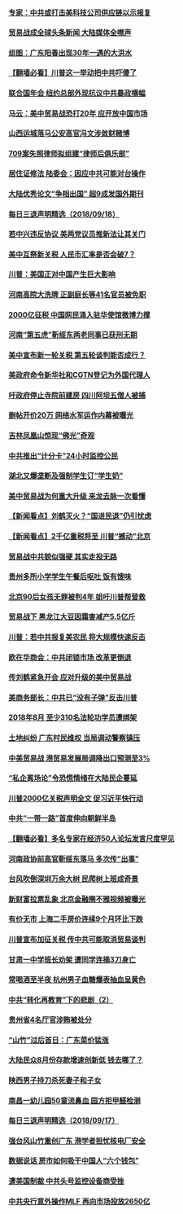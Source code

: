#### [专家：中共或打击美科技公司供应链以示报复](../pages/nsc413/n10725567.md) 

#### [贸易战成全球头条新闻 大陆媒体全噤声](../pages/nsc413/n10725496.md) 

#### [组图：广东阳春出现30年一遇的大洪水](../pages/nsc413/n10724916.md) 

#### [【翻墙必看】川普这一举动把中共吓傻了](../pages/nsc413/n10724664.md) 

#### [联合国年会 纽约总部外现抗议中共暴政横幅](../pages/nsc413/n10725145.md) 

#### [马云：美中贸易战恐打20年 应开放中国市场](../pages/nsc413/n10725289.md) 

#### [山西运城落马公安高官冯文涉敛财赌博](../pages/nsc413/n10725204.md) 

#### [709案失照律师拟组建“律师后俱乐部”](../pages/nsc413/n10724656.md) 

#### [居住证修法 陆委会：因应中共可能对台操作](../pages/nsc413/n10724697.md) 

#### [大陆优秀论文“争相出国” 超9成发国外期刊](../pages/nsc413/n10724507.md) 

#### [每日三退声明精选（2018/09/18）](../pages/nsc413/n10724860.md) 

#### [若中兴违反协议 美两党议员推新法让其关门](../pages/nsc413/n10724561.md) 

#### [美中互祭新关税 人民币汇率是否会破7？](../pages/nsc413/n10724129.md) 

#### [川普：美国正对中国产生巨大影响](../pages/nsc413/n10724150.md) 

#### [河南高院大洗牌 正副庭长等41名官员被免职](../pages/nsc413/n10724208.md) 

#### [2000亿征税 中国网民涌入驻华使馆微博力撑](../pages/nsc413/n10723759.md) 

#### [河南“第五虎”靳绥东两老同事已获刑无期](../pages/nsc413/n10724263.md) 

#### [美中宣布新一轮关税 第五轮谈判能否成行？](../pages/nsc413/n10723943.md) 

#### [美政府命令新华社和CGTN登记为外国代理人](../pages/nsc413/n10724265.md) 

#### [吁政府停止寺院前建房 四川阿坝五僧人被捕](../pages/nsc413/n10724132.md) 

#### [删帖开价20万 网络水军运作内幕被曝光](../pages/nsc413/n10723992.md) 

#### [吉林凤凰山惊现“佛光”奇观](../pages/nsc413/n10724140.md) 

#### [中共推出“计分卡”24小时监控公民](../pages/nsc413/n10724110.md) 

#### [湖北又爆垄断及强制学生订“学生奶”](../pages/nsc413/n10723967.md) 

#### [美中贸易战为何重大升级 来龙去脉一次看懂](../pages/nsc413/n10724004.md) 

#### [【新闻看点】刘鹤灭火？“国进民退”仍引忧虑](../pages/nsc413/n10723947.md) 

#### [【新闻看点】2千亿重税将至 川普“撼动”北京](../pages/nsc413/n10723821.md) 

#### [贸易战中共貌似强硬 其实走投无路](../pages/nsc413/n10723916.md) 

#### [贵州多所小学学生午餐后呕吐 饭有馊味](../pages/nsc413/n10723760.md) 

#### [北京90后女孩无罪被判4年 姐吁川普帮营救](../pages/nsc413/n10723420.md) 

#### [贸易战下 黑龙江大豆因霜害减产5.5亿斤](../pages/nsc413/n10723757.md) 

#### [川普：若中共报复美农民 将大规模快速反击](../pages/nsc413/n10723788.md) 

#### [欧在华商会：中共闭锁市场 改革更倒退](../pages/nsc413/n10723779.md) 

#### [传刘鹤紧急开会 应对升级的美中贸易战](../pages/nsc413/n10723567.md) 

#### [美商务部长：中共已“没有子弹”反击川普](../pages/nsc413/n10723690.md) 

#### [2018年8月 至少310名法轮功学员遭绑架](../pages/nsc413/n10723034.md) 

#### [土地纠纷 广东村民维权 当局调动警察镇压](../pages/nsc413/n10723513.md) 

#### [中美贸易战 港贸易发展局调降出口预测至3%](../pages/nsc413/n10723545.md) 

#### [“私企离场论”令恐慌情绪在大陆民企蔓延](../pages/nsc413/n10722894.md) 

#### [川普2000亿关税声明全文 促习近平快行动](../pages/nsc413/n10723343.md) 

#### [中共“一带一路”首度伸向朝鲜半岛](../pages/nsc413/n10723153.md) 

#### [【翻墙必看】多名专家在经济50人论坛发言尺度罕见](../pages/nsc413/n10721920.md) 

#### [河南政协前高官靳绥东落马 多次传“出事”](../pages/nsc413/n10723147.md) 

#### [台风吹倒深圳万余大树 民爬树上班成奇景](../pages/nsc413/n10722862.md) 

#### [新财富拉票乱象 北京金融圈不雅视频被曝光](../pages/nsc413/n10722879.md) 

#### [有价无市 上海二手房价连续9个月环比下跌](../pages/nsc413/n10722415.md) 

#### [川普宣布加征关税 传中共可能取消贸易谈判](../pages/nsc413/n10722816.md) 

#### [甘肃一中学班长劝架 遭同学连捅3刀身亡](../pages/nsc413/n10722324.md) 

#### [常喝酒至半夜 杭州男子血糖爆表抽血呈黄色](../pages/nsc413/n10722784.md) 

#### [中共“转化再教育”下的悲剧（2）](../pages/nsc413/n10717054.md) 

#### [贵州省4名厅官涉贿被处分](../pages/nsc413/n10722430.md) 

#### [“山竹”过后首日：广东菜价猛涨](../pages/nsc413/n10721239.md) 

#### [大陆民众8月份存款增速创新低 钱去哪了？](../pages/nsc413/n10722380.md) 

#### [陕西男子持刀杀死妻子和子女](../pages/nsc413/n10722177.md) 

#### [南昌一幼儿园50童流鼻血 园方拒甲醛检测](../pages/nsc413/n10722119.md) 

#### [每日三退声明精选（2018/09/17）](../pages/nsc413/n10722057.md) 

#### [强台风山竹重创广东 港学者担忧核电厂安全](../pages/nsc413/n10720066.md) 

#### [数据说话 房市如何吸干中国人“六个钱包”](../pages/nsc413/n10721656.md) 

#### [遭美国制裁  中共头号监控设备商受挫](../pages/nsc413/n10721167.md) 

#### [中共央行意外操作MLF 再向市场投放2650亿](../pages/nsc413/n10721703.md) 

